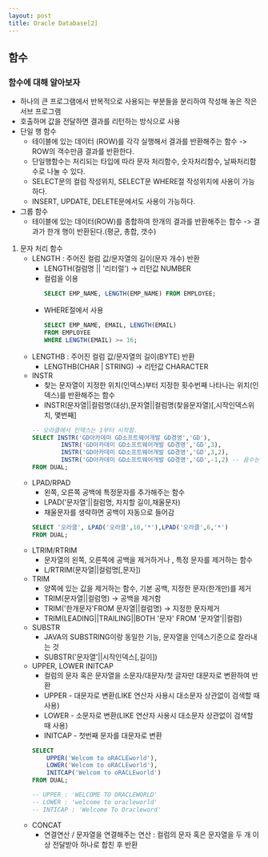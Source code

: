 ```yaml
---
layout: post
title: Oracle Database[2]
---
```


## 함수
### 함수에 대해 알아보자

- 하나의 큰 프로그램에서 반복적으로 사용되는 부분들을 분리하여 작성해 놓은 작은 서브 프로그램
- 호출하며 값을 전달하면 결과를 리턴하는 방식으로 사용
- 단일 행 함수
    - 테이블에 있는 데이터 (ROW)를 각각 실행해서 결과를 반환해주는 함수 -> ROW의 객수만큼 결과를 반환한다.
    - 단일행함수는 처리되는 타입에 따라 문자 처리함수, 숫자처리함수, 날짜처리함수로 나눌 수 있다.
    - SELECT문의 컬럼 작성위치, SELECT문 WHERE절 작성위치에 사용이 가능하다.
    - INSERT, UPDATE, DELETE문에서도 사용이 가능하다.
- 그룹 함수
    - 테이블에 있는 데이터(ROW)를 종합하여 한개의 결과를 반환해주는 함수 -> 결과가 한개 행이 반환된다.(평균, 총합, 갯수)

1. 문자 처리 함수
    - LENGTH : 주어진 컬럼 값/문자열의 길이(문자 개수) 반환
        - LENGTH(컬럼명 || '리터럴') -> 리턴값 NUMBER
        - 컬럼을 이용
            ```sql
            SELECT EMP_NAME, LENGTH(EMP_NAME) FROM EMPLOYEE;
            ```
        - WHERE절에서 사용
            ```sql
            SELECT EMP_NAME, EMAIL, LENGTH(EMAIL)
            FROM EMPLOYEE
            WHERE LENGTH(EMAIL) >= 16;
            ```
    - LENGTHB : 주어진 컬럼 값/문자열의 길이(BYTE) 반환
        - LENGTHB(CHAR | STRING) -> 리턴값 CHARACTER
    - INSTR
        - 찾는 문자열이 지정한 위치(인덱스)부터 지정한 횟수번째 나타나는 위치(인덱스)를 반환해주는 함수
        - INSTR(문자열||컬럼명(대상),문자열||컬럼명(찾을문자열)[,시작인덱스위치, 몇번째]
        ```sql
        -- 오라클에서 인덱스는 1부터 시작함.
        SELECT INSTR('GD아카데미 GD소프트웨어개발 GD경영','GD'),
                INSTR('GD아카데미 GD소프트웨어개발 GD경영','GD',3),
                INSTR('GD아카데미 GD소프트웨어개발 GD경영','GD',3,2),
                INSTR('GD아카데미 GD소프트웨어개발 GD경영','GD',-1,2) -- 음수는 오른쪽에서 시작!
        FROM DUAL;
        ```
    - LPAD/RPAD 
        - 왼쪽, 오른쪽 공백에 특정문자를 추가해주는 함수
        - LPAD('문자열'||컬럼명, 차지할 길이,채울문자)
        - 채울문자를 생략하면 공백이 자동으로 들어감
        ```sql
        SELECT '오라클', LPAD('오라클',10,'*'),LPAD('오라클',6,'*')
        FROM DUAL;
        ```
    - LTRIM/RTRIM
        - 문자열의 왼쪽, 오른쪽에 공백을 제거하거나 , 특정 문자를 제거하는 함수
        - L/RTRIM(문자열||컬럼명[,문자])
    - TRIM
        - 양쪽에 있는 값을 제거하는 함수, 기본 공백, 지정한 문자(한개만)를 제거
        - TRIM(문자열||컬럼명) -> 공백을 제거함
        - TRIM('한개문자'FROM 문자열||컬럼명) ->  지정한 문자제거
        - TRIM(LEADING||TRAILING||BOTH '문자' FROM '문자열'||컬럼)
    - SUBSTR
        - JAVA의 SUBSTRING이랑 동일한 기능, 문자열을 인덱스기준으로 잘라내는 것
        - SUBSTR('문자열'||시작인덱스[,길이])
    - UPPER, LOWER INITCAP
        - 컬럼의 문자 혹은 문자열을 소문자/대문자/첫 글자만 대문자로 변환하여 반환
        - UPPER - 대문자로 변환(LIKE 연산자 사용시 대소문자 상관없이 검색할 때 사용)
        - LOWER - 소문자로 변환(LIKE 연산자 사용시 대소문자 상관없이 검색할 때 사용)
        - INITCAP - 첫번째 문자를 대문자로 변환
        ```sql
        SELECT 
            UPPER('Welcom to oRACLEworld'), 
            LOWER('Welcom to oRACLEworld'),
            INITCAP('Welcom to oRACLEworld')
        FROM DUAL;
        
        -- UPPER : 'WELCOME TO ORACLEWORLD'
        -- LOWER : 'welcome to oracleworld'
        -- INTICAP : 'Welcome To Oracleword'
        ```
    - CONCAT
        - 연결연산 / 문자열을 연결해주는 연산 : 컬럼의 문자 혹은 문자열을 두 개 이상 전달받아 하나로 합친 후 반환
















